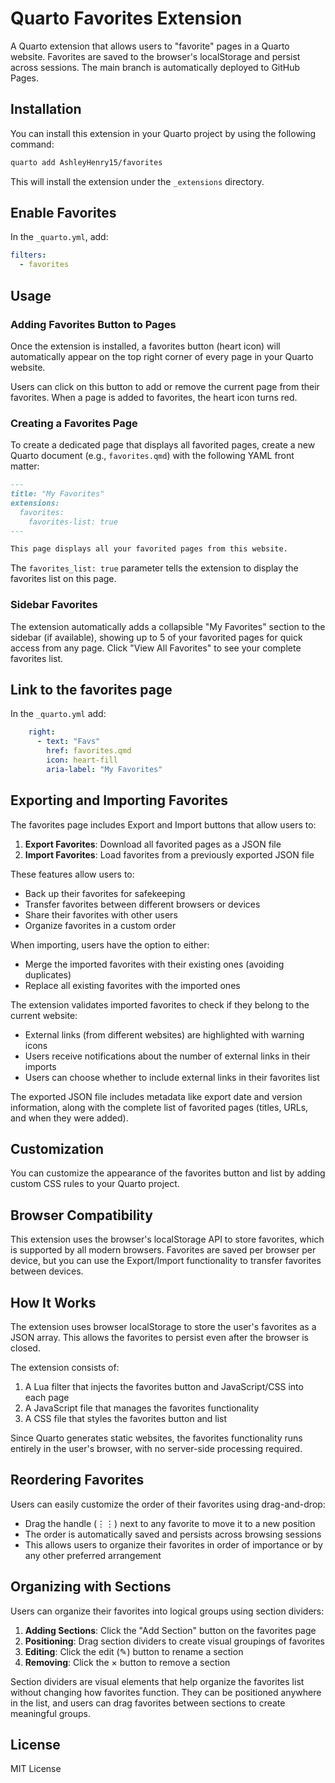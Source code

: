 # Quarto Favorites Extension

A Quarto extension that allows users to "favorite" pages in a Quarto website. Favorites are saved to the browser's localStorage and persist across sessions. The main branch is automatically deployed to GitHub Pages.

## Installation

You can install this extension in your Quarto project by using the following command:

```bash
quarto add AshleyHenry15/favorites
```

This will install the extension under the `_extensions` directory.

## Enable Favorites

In the `_quarto.yml`, add:

```yaml
filters:
  - favorites
```

## Usage

### Adding Favorites Button to Pages

Once the extension is installed, a favorites button (heart icon) will automatically appear on the top right corner of every page in your Quarto website.

Users can click on this button to add or remove the current page from their favorites. When a page is added to favorites, the heart icon turns red.

### Creating a Favorites Page

To create a dedicated page that displays all favorited pages, create a new Quarto document (e.g., `favorites.qmd`) with the following YAML front matter:

```markdown
---
title: "My Favorites"
extensions:
  favorites:
    favorites-list: true
---

This page displays all your favorited pages from this website.
```

The `favorites_list: true` parameter tells the extension to display the favorites list on this page.

### Sidebar Favorites

The extension automatically adds a collapsible "My Favorites" section to the sidebar (if available), showing up to 5 of your favorited pages for quick access from any page. Click "View All Favorites" to see your complete favorites list.

## Link to the favorites page

In the `_quarto.yml` add:

```yaml
    right:
      - text: "Favs"
        href: favorites.qmd
        icon: heart-fill
        aria-label: "My Favorites"
```

## Exporting and Importing Favorites

The favorites page includes Export and Import buttons that allow users to:

1. **Export Favorites**: Download all favorited pages as a JSON file
2. **Import Favorites**: Load favorites from a previously exported JSON file

These features allow users to:

- Back up their favorites for safekeeping
- Transfer favorites between different browsers or devices
- Share their favorites with other users
- Organize favorites in a custom order

When importing, users have the option to either:

- Merge the imported favorites with their existing ones (avoiding duplicates)
- Replace all existing favorites with the imported ones

The extension validates imported favorites to check if they belong to the current website:

- External links (from different websites) are highlighted with warning icons
- Users receive notifications about the number of external links in their imports
- Users can choose whether to include external links in their favorites list

The exported JSON file includes metadata like export date and version information, along with the complete list of favorited pages (titles, URLs, and when they were added).

## Customization

You can customize the appearance of the favorites button and list by adding custom CSS rules to your Quarto project.

## Browser Compatibility

This extension uses the browser's localStorage API to store favorites, which is supported by all modern browsers. Favorites are saved per browser per device, but you can use the Export/Import functionality to transfer favorites between devices.

## How It Works

The extension uses browser localStorage to store the user's favorites as a JSON array. This allows the favorites to persist even after the browser is closed.

The extension consists of:

1. A Lua filter that injects the favorites button and JavaScript/CSS into each page
2. A JavaScript file that manages the favorites functionality
3. A CSS file that styles the favorites button and list

Since Quarto generates static websites, the favorites functionality runs entirely in the user's browser, with no server-side processing required.

## Reordering Favorites

Users can easily customize the order of their favorites using drag-and-drop:

- Drag the handle (⋮⋮) next to any favorite to move it to a new position
- The order is automatically saved and persists across browsing sessions
- This allows users to organize their favorites in order of importance or by any other preferred arrangement

## Organizing with Sections

Users can organize their favorites into logical groups using section dividers:

1. **Adding Sections**: Click the "Add Section" button on the favorites page
2. **Positioning**: Drag section dividers to create visual groupings of favorites
3. **Editing**: Click the edit (✎) button to rename a section
4. **Removing**: Click the × button to remove a section

Section dividers are visual elements that help organize the favorites list without changing how favorites function. They can be positioned anywhere in the list, and users can drag favorites between sections to create meaningful groups.

## License

MIT License
